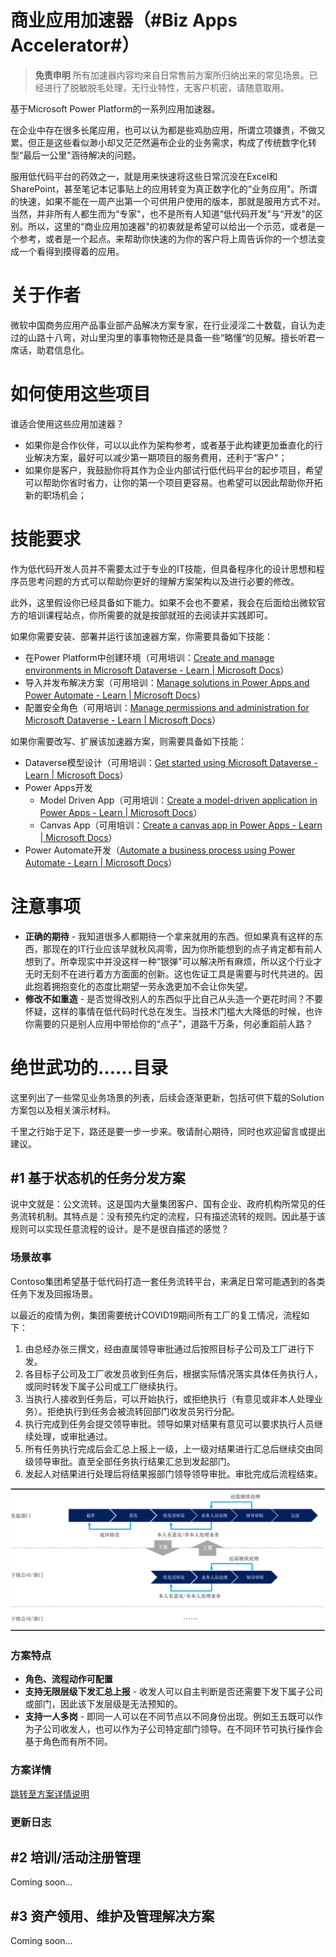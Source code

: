 # 商业应用加速器（#Biz Apps Accelerator#）

> **免责申明**
> 所有加速器内容均来自日常售前方案所归纳出来的常见场景。已经进行了脱敏脱毛处理，无行业特性，无客户机密，请随意取用。

基于Microsoft Power Platform的一系列应用加速器。

在企业中存在很多长尾应用，也可以认为都是些鸡肋应用，所谓立项嫌贵，不做又累。但正是这些看似渺小却又茫茫然遍布企业的业务需求，构成了传统数字化转型“最后一公里"涵待解决的问题。

服用低代码平台的药效之一，就是用来快速将这些日常沉没在Excel和SharePoint，甚至笔记本记事贴上的应用转变为真正数字化的“业务应用"。所谓的快速，如果不能在一周产出第一个可供用户使用的版本，那就是服用方式不对。当然，并非所有人都生而为“专家"，也不是所有人知道“低代码开发"与“开发"的区别。所以，这里的“商业应用加速器"的初衷就是希望可以给出一个示范，或者是一个参考，或者是一个起点。来帮助你快速的为你的客户将上周告诉你的一个想法变成一个看得到摸得着的应用。

# 关于作者

微软中国商务应用产品事业部产品解决方案专家，在行业浸淫二十数载，自认为走过的山路十八弯，对山里沟里的事事物物还是具备一些“略懂“的见解。擅长听君一席话，助君信息化。

# 如何使用这些项目

谁适合使用这些应用加速器？

* 如果你是合作伙伴，可以以此作为架构参考，或者基于此构建更加垂直化的行业解决方案，最好可以减少第一期项目的服务费用，还利于“客户"；
* 如果你是客户，我鼓励你将其作为企业内部试行低代码平台的起步项目，希望可以帮助你省时省力，让你的第一个项目更容易。也希望可以因此帮助你开拓新的职场机会；

# 技能要求

作为低代码开发人员并不需要太过于专业的IT技能，但具备程序化的设计思想和程序员思考问题的方式可以帮助你更好的理解方案架构以及进行必要的修改。

此外，这里假设你已经具备如下能力。如果不会也不要紧，我会在后面给出微软官方的培训课程站点，你所需要的就是按部就班的去阅读并实践即可。

如果你需要安装、部署并运行该加速器方案，你需要具备如下技能：

* 在Power Platform中创建环境（可用培训：[Create and manage environments in Microsoft Dataverse - Learn | Microsoft Docs](https://docs.microsoft.com/zh-cn/learn/modules/create-manage-environments/)）
* 导入并发布解决方案（可用培训：[Manage solutions in Power Apps and Power Automate - Learn | Microsoft Docs](https://docs.microsoft.com/zh-cn/learn/modules/manage-solutions-power-automate/)）
* 配置安全角色（可用培训：[Manage permissions and administration for Microsoft Dataverse - Learn | Microsoft Docs](https://docs.microsoft.com/zh-cn/learn/paths/manage-permissions-administration-common-data-service/)）

如果你需要改写、扩展该加速器方案，则需要具备如下技能：

* Dataverse模型设计（可用培训：[Get started using Microsoft Dataverse - Learn | Microsoft Docs](https://docs.microsoft.com/zh-cn/learn/paths/get-started-cds/)）
* Power Apps开发
  * Model Driven App（可用培训：[Create a model-driven application in Power Apps - Learn | Microsoft Docs](https://docs.microsoft.com/zh-cn/learn/paths/create-app-models-business-processes/)）
  * Canvas App（可用培训：[Create a canvas app in Power Apps - Learn | Microsoft Docs](https://docs.microsoft.com/zh-cn/learn/paths/create-powerapps/)）
* Power Automate开发（[Automate a business process using Power Automate - Learn | Microsoft Docs](https://docs.microsoft.com/zh-cn/learn/paths/automate-process-power-automate/)）

# 注意事项

* **正确的期待** - 我知道很多人都期待一个拿来就用的东西。但如果真有这样的东西，那现在的IT行业应该早就秋风凋零，因为你所能想到的点子肯定都有前人想到了。所幸现实中并没这样一种“银弹"可以解决所有麻烦，所以这个行业才无时无刻不在进行着方方面面的创新。这也佐证工具是需要与时代共进的。因此抱着拥抱变化的态度比期望一劳永逸更加不会让你失望。
* **修改不如重造** - 是否觉得改别人的东西似乎比自己从头造一个更花时间？不要怀疑，这样的事情在低代码时代总在发生。当技术门槛大大降低的时候，也许你需要的只是别人应用中带给你的“点子"，道路千万条，何必重蹈前人路？

# 绝世武功的……目录

这里列出了一些常见业务场景的列表，后续会逐渐更新，包括可供下载的Solution方案包以及相关演示材料。

千里之行始于足下，路还是要一步一步来。敬请耐心期待，同时也欢迎留言或提出建议。

## #1 基于状态机的任务分发方案

说中文就是：公文流转。这是国内大量集团客户、国有企业、政府机构所常见的任务流转机制。其特点是：没有预先约定的流程，只有描述流转的规则。因此基于该规则可以实现任意流程的设计。是不是很自描述的感觉？

### 场景故事

Contoso集团希望基于低代码打造一套任务流转平台，来满足日常可能遇到的各类任务下发及回报场景。

以最近的疫情为例，集团需要统计COVID19期间所有工厂的复工情况，流程如下：

1. 由总经办张三撰文，经由直属领导审批通过后按照目标子公司及工厂进行下发。
2. 各目标子公司及工厂收发员收到任务后，根据实际情况落实具体任务执行人，或同时转发下属子公司或工厂继续执行。
3. 当执行人接收到任务后，可以开始执行，或拒绝执行（有意见或非本人处理业务）。拒绝执行到任务会被流转回部门收发员另行分配。
4. 执行完成到任务会提交领导审批。领导如果对结果有意见可以要求执行人员继续处理，或审批通过。
5. 所有任务执行完成后会汇总上报上一级，上一级对结果进行汇总后继续交由同级领导审批。直至全部任务执行结果汇总到发起部门。
6. 发起人对结果进行处理后将结果报部门领导领导审批。审批完成后流程结束。

![1651853934859.png](image/README/1651853934859.png)

### 方案特点

* **角色、流程动作可配置**
* **支持无限层级下发汇总上报** - 收发人可以自主判断是否还需要下发下属子公司或部门，因此该下发层级是无法预知的。
* **支持一人多岗** - 即同一人可以在不同节点以不同身份出现。例如王五既可以作为子公司收发人，也可以作为子公司特定部门领导。在不同环节可执行操作会基于角色而有所不同。

### 方案详情

[跳转至方案详情说明](https://github.com/illusion615/Biz-Apps-Accelerator/tree/main/State%20Machine%20Task%20Assignment%20Solution)

### 更新日志

## #2 培训/活动注册管理

Coming soon...

## #3 资产领用、维护及管理解决方案

Coming soon...
